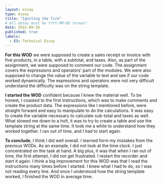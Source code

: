 ```yaml
---
layout: essay
type: essay
title: "Igniting the fire"
# All dates must be YYYY-MM-DD format!
date: 2022-09-28
published: true
labels:
  - E3: Technical Essay
---
```


**For this WOD** we were supposed to create a sales receipt or invoice with five products, in a table, with a subtotal, and taxes. Also, as part of the assignment, we were supposed to comment our code. The assignment covers the expressions and operators’ part of the modules. We were also supposed to change the value of the variable to test and see if our code worked dynamically.  The expressions and operators were not very difficult understand the difficulty was on the string template. 

**I started the WOD** confident because I knew the material well. To be honest, I coasted to the first instructions, which was to make comments and create the product data. The expressions like I mentioned before, were straight forward and easy to manipulate to do the calculations. It was easy to create the variable necessary to calculate sub-total and taxes as well. What slowed me down to a holt, it was to try to create a table and use the template string at the same time. It took me a while to understand how they worked together. I ran out of time, and I had to start again. 

**To conclude**, I think I did well overall. I learned form my mistakes from the previous WODs. As an example, I did not look at the time clock. I just concentrated on the task at hand. A big plus, it was that when I ran out of time, the first attempt, I did not get frustrated. I restart the recorder and start it again. I think a big improvement for this WOD was that I read the instructions many times before I started. I knew what I had to do, so I was not reading every line. And once I understood how the string template worked, I finished the WOD in average time. 

